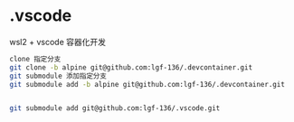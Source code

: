 # .vscode

wsl2 + vscode 容器化开发
```bash
clone 指定分支
git clone -b alpine git@github.com:lgf-136/.devcontainer.git
git submodule 添加指定分支
git submodule add -b alpine git@github.com:lgf-136/.devcontainer.git


git submodule add git@github.com:lgf-136/.vscode.git

```
